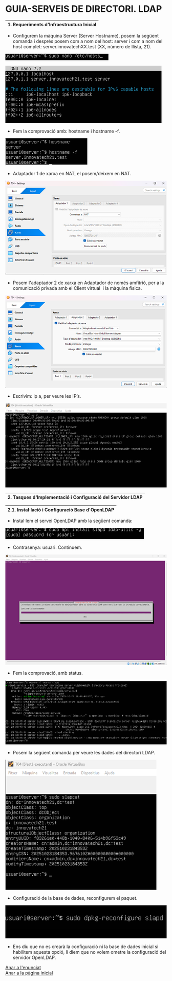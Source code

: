 # GUIA-SERVEIS DE DIRECTORI. LDAP

| 1. Requeriments d'Infraestructura Inicial |
|----------------------------------------|

- Configurem la màquina Server (Server Hostname), posem la següent comanda i després posem com a nom del host: server i com a nom del host complet: server.innovatechXX.test (XX, número de llista, 21).

![Configurant màquina virtual, adaptador 1 en NAT](img/Imatge01.png)

![Instal·lant la nostra eina, Bitwarden](img/Imatge02.png)

- Fem la comprovació amb: hostname i hostname -f.

![Instal·lant la nostra eina, Bitwarden](img/Imatge03.png)

- Adaptador 1 de xarxa en NAT, el posem/deixem en NAT.

![Instal·lant la nostra eina, Bitwarden](img/Imatge04.png)

- Posem l'adaptador 2 de xarxa en Adaptador de només amfitrió, per a la comunicació privada amb el Client virtual  i la màquina física.

![Instal·lant la nostra eina, Bitwarden](img/Imatge05.png)

- Escrivim: ip a, per veure les IP’s.

![Instal·lant la nostra eina, Bitwarden](img/Imatge06.png)

| 2. Tasques d'Implementació i Configuració del Servidor LDAP |
|----------------------------------------|

| 2.1. Instal·lació i Configuració Base d'OpenLDAP |
|----------------------------------------|

- Instal·lem el servei OpenLDAP amb la següent comanda:

![Instal·lant la nostra eina, Bitwarden](img/Imatge07.png)

- Contrasenya: usuari. Continuem.

![Instal·lant la nostra eina, Bitwarden](img/Imatge08.png)

- Fem la comprovació, amb status.

![Instal·lant la nostra eina, Bitwarden](img/Imatge10.png)

- Posem la següent comanda per veure les dades del directori LDAP.

![Instal·lant la nostra eina, Bitwarden](img/Imatge11.png)

- Configuració de la base de dades, reconfigurem el paquet.

![Instal·lant la nostra eina, Bitwarden](img/Imatge09.png)

- Ens diu que no es crearà la configuració ni la base de dades inicial si habilitem aquesta opció, li diem que no volem ometre la configuració del servidor OpenLDAP.





[Anar a l'enunciat](../Tasca04/README.md)  
[Anar a la pàgina inicial](../README.md)
